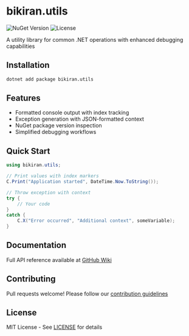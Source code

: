 # bikiran.utils

![NuGet Version](https://img.shields.io/nuget/v/bikiran.utils.svg?style=flat-square)
![License](https://img.shields.io/github/license/bikirandev/bikiran.utils.svg?style=flat-square)

A utility library for common .NET operations with enhanced debugging capabilities

## Installation
```bash
dotnet add package bikiran.utils
```

## Features
- Formatted console output with index tracking
- Exception generation with JSON-formatted context
- NuGet package version inspection
- Simplified debugging workflows

## Quick Start
```csharp
using bikiran.utils;

// Print values with index markers
C.Print("Application started", DateTime.Now.ToString());

// Throw exception with context
try {
    // Your code
}
catch {
    C.X("Error occurred", "Additional context", someVariable);
}
```

## Documentation
Full API reference available at [GitHub Wiki](https://github.com/bikirandev/bikiran.utils/wiki)

## Contributing
Pull requests welcome! Please follow our [contribution guidelines](CONTRIBUTING.md)

## License
MIT License - See [LICENSE](LICENSE) for details